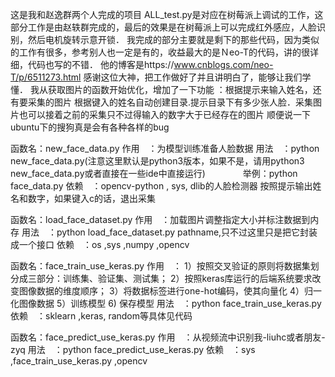 这是我和赵逸群两个人完成的项目
ALL_test.py是对应在树莓派上调试的工作，这部分工作是由赵轶群完成的，最后的效果是在树莓派上可以完成红外感应，人脸识别，然后电机旋转示意开锁．
我完成的部分主要就是剩下的那些代码，因为类似的工作有很多，参考别人也一定是有的，收益最大的是Ｎeo-T的代码，讲的很详细，代码也写的不错．
他的博客是https://www.cnblogs.com/neo-T/p/6511273.html
感谢这位大神，把工作做好了并且讲明白了，能够让我们学懂．
我从获取图片的函数开始优化，增加了一下功能
：根据提示来输入姓名，还有要采集的图片
根据键入的姓名自动创建目录.提示目录下有多少张人脸．采集图片也可以接着之前的采集只不过得输入的数字大于已经存在的图片
顺便说一下ubuntu下的搜狗真是会有各种各样的bug








函数名：new_face_data.py
作用　：为模型训练准备人脸数据
用法　：python new_face_data.py(注意这里默认是python3版本，如果不是，请用python3 new_face_data.py或者直接在一些ide中直接运行)
　　　　举例：python face_data.py 
依赖　：opencv-python , sys, dlib的人脸检测器
按照提示输出姓名和数字，如果键入c的话，退出采集

函数名：load_face_dataset.py
作用　：加载图片调整指定大小并标注数据到内存
用法　：python load_face_dataset.py pathname,只不过这里只是把它封装成一个接口
依赖　：os ,sys ,numpy ,opencv

函数名：face_train_use_keras.py
作用　：
1）按照交叉验证的原则将数据集划分成三部分：训练集、验证集、测试集；
2）按照keras库运行的后端系统要求改变图像数据的维度顺序；
3）将数据标签进行one-hot编码，使其向量化
4）归一化图像数据
5）训练模型
6) 保存模型
用法　：python face_train_use_keras.py
依赖　：sklearn ,keras, random等具体见代码
   	
函数名：face_predict_use_keras.py
作用　：从视频流中识别我-liuhc或者朋友-zyq
用法　：python face_predict_use_keras.py
依赖　：sys ,face_train_use_keras.py ,opencv
